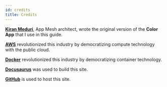 ```yaml
---
id: credits
title: Credits
---
```


[**Kiran Meduri**](https://github.com/kiranmeduri), App Mesh architect, wrote the original version of the **Color App** that I use in this guide.

[**AWS**](https://aws.amazon.com) revolutionized this industry by democratizing compute technology with the public cloud.

[**Docker**](https://docker.com) revolutionized this industry by democratizing container technology.

[**Docusaurus**](https://docusaurus.io) was used to build this site.

[**GitHub**](https://github.com) is used to host this site.

